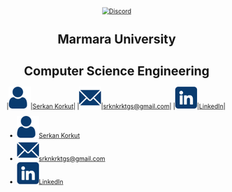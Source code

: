 <div align="center" >
    <a href="https://www.marmara.edu.tr" target="blank"><img align="center" alt="Discord" src="https://logos-download.com/wp-content/uploads/2021/01/Marmara_Universitesi_Logo.png" height="400"/></a>
    
  <br>
    
# **Marmara University**
# **Computer Science Engineering**   
</div>

|<img src="/icons/user.png" width="50">|<a href="https://github.com/serkankorkut17/">Serkan Korkut</a>|
|<img src="/icons/email.png" width="50">|<a href="srknkrktgs@gmail.com">srknkrktgs@gmail.com</a>|
|<img src="/icons/linkedin.png" width="50">|<a href="https://www.linkedin.com/in/serkankorkut17/">LinkedIn</a>|


<div>
    <ul>
        <li><div><img src="/icons/user.png" width="50"><a href="https://github.com/serkankorkut17/">Serkan Korkut</a></div></li>
        <li><div><img src="/icons/email.png" width="50"><a href="srknkrktgs@gmail.com">srknkrktgs@gmail.com</a></div></li>
        <li><div><img src="/icons/linkedin.png" width="50"><a href="https://www.linkedin.com/in/serkankorkut17/">LinkedIn</a></div></li>
    </ul>
</div>
